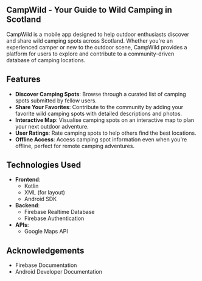 ## CampWild - Your Guide to Wild Camping in Scotland

CampWild is a mobile app designed to help outdoor enthusiasts discover and share wild camping spots across Scotland. Whether you're an experienced camper or new to the outdoor scene, CampWild provides a platform for users to explore and contribute to a community-driven database of camping locations.

## Features

- **Discover Camping Spots**: Browse through a curated list of camping spots submitted by fellow users.
- **Share Your Favorites**: Contribute to the community by adding your favorite wild camping spots with detailed descriptions and photos.
- **Interactive Map**: Visualise camping spots on an interactive map to plan your next outdoor adventure.
- **User Ratings**: Rate camping spots to help others find the best locations.
- **Offline Access**: Access camping spot information even when you're offline, perfect for remote camping adventures.

## Technologies Used

- **Frontend**:
  - Kotlin
  - XML (for layout)
  - Android SDK
- **Backend**:
  - Firebase Realtime Database
  - Firebase Authentication
- **APIs**:
  - Google Maps API

## Acknowledgements

- Firebase Documentation
- Android Developer Documentation
